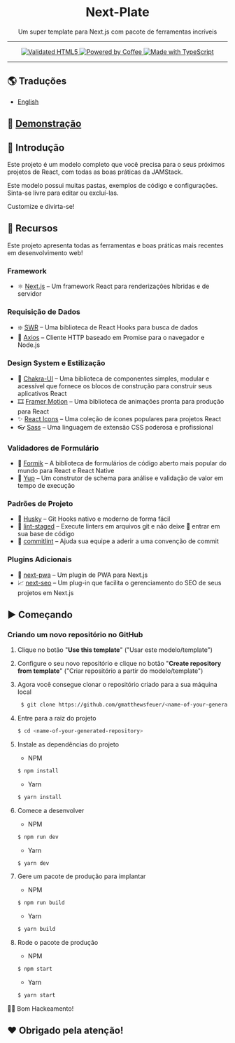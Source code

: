 <!-- markdownlint-disable MD014 -->
<!-- markdownlint-disable MD026 -->
<!-- markdownlint-disable MD033 -->
<!-- markdownlint-disable MD041 -->

<h1 align="center">
  Next-Plate
</h1>

<!-- Seção do Banner
<p align="center">
  <br>
  <img src="#" alt="Logotipo do Projeto" />
  <br>
</p> -->
<p align="center">
  Um super template para Next.js com pacote de ferramentas incríveis
</p>

---

<!-- Seção de Distintivos -->
<p align="center">
  <!-- <a href="https://vercel.com" target="_blank" rel="noopener">
    <img src="./public/assets/images/powered-by-vercel.svg" width="175" alt="Powered by Vercel" />
  </a>
  <br>
  <br>
  <a href="https://opensource.org/licenses/MIT">
    <img src="https://img.shields.io/badge/License-MIT-blue.svg?style=for-the-badge" alt="License MIT">
  </a>
  <br>
  <br> -->
  <a href="https://forthebadge.com">
    <img src="https://forthebadge.com/images/badges/validated-html5.svg" alt="Validated HTML5" />
    <img src="https://forthebadge.com/images/badges/powered-by-coffee.svg" alt="Powered by Coffee" />
    <img src="https://forthebadge.com/images/badges/built-with-love.svg" alt="Made with TypeScript" />
  </a>
</p>

<!-- GIF Desktop/Mobile de Demonstração
<div align="center">
  <img src="#" alt="Demo Desktop" width="600px" height="300px">
  <img src="#" alt="Demo Mobile" height="300px">
</div>
-->

---

<!-- Seção de Traduções -->

## 🌎 Traduções

- [English](../../README.md)

<!-- Seção do Link de Demonstração -->

## 🚀 [Demonstração](https://next-plate.vercel.app)

## 📖 Introdução

Este projeto é um modelo completo que você precisa para o seus próximos projetos de React, com todas as boas práticas da JAMStack.

Este modelo possui muitas pastas, exemplos de código e configurações. Sinta-se livre para editar ou excluí-las.

Customize e divirta-se!

## 🌟 Recursos

Este projeto apresenta todas as ferramentas e boas práticas mais recentes em desenvolvimento web!

### Framework

- ⚛️ [Next.js](https://nextjs.org) – Um framework React para renderizações híbridas e de servidor

### Requisição de Dados

- ❇️ [SWR](https://swr.vercel.app) – Uma biblioteca de React Hooks para busca de dados
- 🔄 [Axios](https://github.com/axios/axios) – Cliente HTTP baseado em Promise para o navegador e Node.js

### Design System e Estilização

- 🎨 [Chakra-UI](https://chakra-ui.com) – Uma biblioteca de componentes simples, modular e acessível que fornece os blocos de construção para construir seus aplicativos React
- 🎞️ [Framer Motion](https://www.framer.com/motion) – Uma biblioteca de animações pronta para produção para React
- ✨ [React Icons](https://react-icons.github.io/react-icons) – Uma coleção de ícones populares para projetos React
- 👓 [Sass](https://sass-lang.com) – Uma linguagem de extensão CSS poderosa e profissional

### Validadores de Formulário

- 📃 [Formik](https://formik.org/) – A biblioteca de formulários de código aberto mais popular do mundo para React e React Native
- 🚨 [Yup](https://github.com/jquense/yup) – Um construtor de schema para análise e validação de valor em tempo de execução

### Padrões de Projeto

- 🐺 [Husky](https://github.com/typicode/husky) – Git Hooks nativo e moderno de forma fácil
- 💩 [lint-staged](https://github.com/okonet/lint-staged) – Execute linters em arquivos git e não deixe 💩 entrar em sua base de código
- 📓 [commitlint](https://commitlint.js.org) – Ajuda sua equipe a aderir a uma convenção de commit

### Plugins Adicionais

- 📱 [next-pwa](https://github.com/shadowwalker/next-pwa) – Um plugin de PWA para Next.js
- 📈 [next-seo](https://github.com/garmeeh/next-seo) – Um plug-in que facilita o gerenciamento do SEO de seus projetos em Next.js

## ▶️ Começando

### Criando um novo repositório no GitHub

1. Clique no botão "**Use this template**" ("Usar este modelo/template")
2. Configure o seu novo repositório e clique no botão "**Create repository from template**" ("Criar repositório a partir do modelo/template")
3. Agora você consegue clonar o repositório criado para a sua máquina local

   ```bash
    $ git clone https://github.com/gmatthewsfeuer/<name-of-your-generated-repository>.git
   ```

4. Entre para a raiz do projeto

   ```bash
   $ cd <name-of-your-generated-repository>
   ```

5. Instale as dependências do projeto

   - NPM

   ```bash
   $ npm install
   ```

   - Yarn

   ```bash
   $ yarn install
   ```

6. Comece a desenvolver

   - NPM

   ```bash
   $ npm run dev
   ```

   - Yarn

   ```bash
   $ yarn dev
   ```

7. Gere um pacote de produção para implantar

   - NPM

   ```bash
   $ npm run build
   ```

   - Yarn

   ```bash
   $ yarn build
   ```

8. Rode o pacote de produção

   - NPM

   ```bash
   $ npm start
   ```

   - Yarn

   ```bash
   $ yarn start
   ```

👨‍💻 Bom Hackeamento!

## ❤️ Obrigado pela atenção!

<!-- Seção de Licença
### Licença

Este projeto está licenciado sob a Licença MIT - veja a página [LICENÇA](https://opensource.org/licenses/MIT) para mais detalhes.
-->
